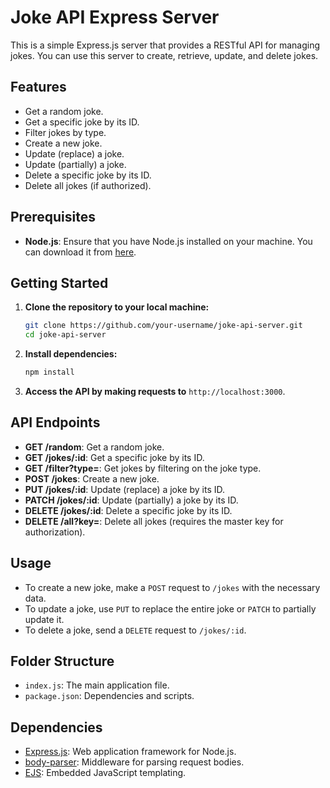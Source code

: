 # Joke API Express Server

This is a simple Express.js server that provides a RESTful API for managing jokes. You can use this server to create, retrieve, update, and delete jokes.

## Features

- Get a random joke.
- Get a specific joke by its ID.
- Filter jokes by type.
- Create a new joke.
- Update (replace) a joke.
- Update (partially) a joke.
- Delete a specific joke by its ID.
- Delete all jokes (if authorized).

## Prerequisites

- **Node.js**: Ensure that you have Node.js installed on your machine. You can download it from [here](https://nodejs.org/).

## Getting Started

1. **Clone the repository to your local machine:**

    ```bash
    git clone https://github.com/your-username/joke-api-server.git
    cd joke-api-server
    ```

2. **Install dependencies:**

    ```bash
    npm install
    ```

4. **Access the API by making requests to** `http://localhost:3000`.

## API Endpoints

- **GET /random**: Get a random joke.
- **GET /jokes/:id**: Get a specific joke by its ID.
- **GET /filter?type=<jokeType>**: Get jokes by filtering on the joke type.
- **POST /jokes**: Create a new joke.
- **PUT /jokes/:id**: Update (replace) a joke by its ID.
- **PATCH /jokes/:id**: Update (partially) a joke by its ID.
- **DELETE /jokes/:id**: Delete a specific joke by its ID.
- **DELETE /all?key=<masterKey>**: Delete all jokes (requires the master key for authorization).

## Usage

- To create a new joke, make a `POST` request to `/jokes` with the necessary data.
- To update a joke, use `PUT` to replace the entire joke or `PATCH` to partially update it.
- To delete a joke, send a `DELETE` request to `/jokes/:id`.

## Folder Structure
- `index.js`: The main application file.
- `package.json`: Dependencies and scripts.

## Dependencies

- [Express.js](https://expressjs.com/): Web application framework for Node.js.
- [body-parser](https://www.npmjs.com/package/body-parser): Middleware for parsing request bodies.
- [EJS](https://ejs.co/): Embedded JavaScript templating.


